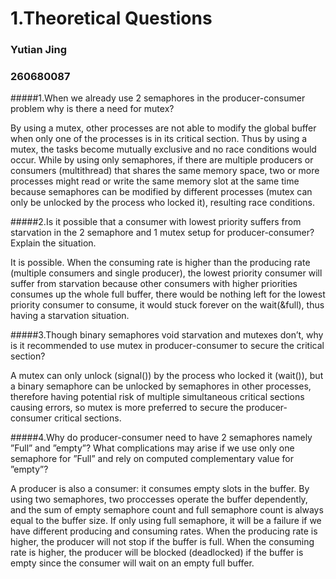 # 1.Theoretical Questions

### Yutian Jing

### 260680087

#####1.When we already use 2 semaphores in the producer-consumer problem why is there a need for mutex?

By using a mutex, other processes are not able to modify the global buffer when only one of the processes is in its critical section. Thus by using a mutex, the tasks become mutually exclusive and no race conditions would occur. While by using only semaphores, if there are multiple producers or consumers (multithread) that shares the same memory space, two or more processes might read or write the same memory slot at the same time because semaphores can be modified by different processes (mutex can only be unlocked by the process who locked it), resulting race conditions.

#####2.Is it possible that a consumer with lowest priority suffers from starvation in the 2 semaphore and 1 mutex setup for producer-consumer? Explain the situation.

It is possible. When the consuming rate is higher than the producing rate (multiple consumers and single producer), the lowest priority consumer will suffer from starvation because other consumers with higher priorities consumes up the whole full buffer, there would be nothing left for the lowest priority consumer to consume, it would stuck forever on the wait(&full), thus having a starvation situation.

#####3.Though binary semaphores void starvation and mutexes don’t, why is it recommended to use mutex in producer-consumer to secure the critical section?

A mutex can only unlock (signal()) by the process who locked it (wait()), but a binary semaphore can be unlocked by semaphores in other processes, therefore having potential risk of multiple simultaneous critical sections causing errors, so mutex is more preferred to secure the producer-consumer critical sections.

#####4.Why do producer-consumer need to have 2 semaphores namely ”Full” and ”empty”? What complications may arise if we use only one semaphore for ”Full” and rely on computed complementary value for ”empty”?

A producer is also a consumer: it consumes empty slots in the buffer. By using two semaphores, two proccesses operate the buffer dependently, and the sum of empty semaphore count and full semaphore count is always equal to the buffer size. If only using full semaphore, it will be a failure if we have different producing and consuming rates. When the producing rate is higher, the producer will not stop if the buffer is full. When the consuming rate is higher, the producer will be blocked (deadlocked) if the buffer is empty since the consumer will wait on an empty full buffer.